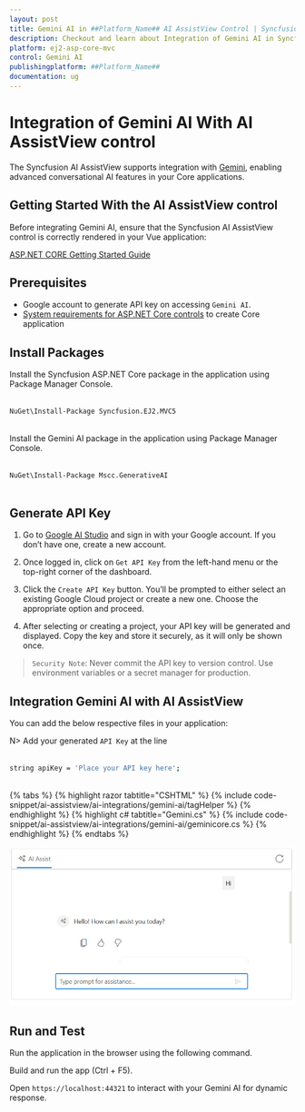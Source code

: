 ```yaml
---
layout: post
title: Gemini AI in ##Platform_Name## AI AssistView Control | Syncfusion
description: Checkout and learn about Integration of Gemini AI in Syncfusion ##Platform_Name## AI AssistView control of Syncfusion Essential JS 2 and more.
platform: ej2-asp-core-mvc
control: Gemini AI
publishingplatform: ##Platform_Name##
documentation: ug
---
```

 
# Integration of Gemini AI With AI AssistView control
 
The Syncfusion AI AssistView supports integration with [Gemini](https://ai.google.dev/gemini-api/docs), enabling advanced conversational AI features in your Core applications.
 
## Getting Started With the AI AssistView control
 
Before integrating Gemini AI, ensure that the Syncfusion AI AssistView control is correctly rendered in your Vue application:
 
[ ASP.NET CORE Getting Started Guide](../getting-started)
 
## Prerequisites
 
* Google account to generate API key on accessing `Gemini AI`.
* [System requirements for ASP.NET Core controls](https://ej2.syncfusion.com/aspnetmvc/documentation/system-requirements) to create Core application
 
## Install Packages
 
Install the Syncfusion ASP.NET Core package in the application  using Package Manager Console.
 
```bash
 
NuGet\Install-Package Syncfusion.EJ2.MVC5
 
```
 
Install the Gemini AI package in the application using Package Manager Console.
 
```bash
 
NuGet\Install-Package Mscc.GenerativeAI
 
```
 
## Generate API Key
 
1. Go to [Google AI Studio](https://aistudio.google.com/app/apikey) and sign in with your Google account. If you don’t have one, create a new account.
 
2. Once logged in, click on `Get API Key` from the left-hand menu or the top-right corner of the dashboard.
 
3. Click the `Create API Key` button. You’ll be prompted to either select an existing Google Cloud project or create a new one. Choose the appropriate option and proceed.
 
4. After selecting or creating a project, your API key will be generated and displayed. Copy the key and store it securely, as it will only be shown once.
 
> `Security Note`: Never commit the API key to version control. Use environment variables or a secret manager for production.
 
##  Integration Gemini AI with AI AssistView
 
You can add the below respective files in your application:
 
N> Add your generated `API Key` at the line
 
```bash
 
string apiKey = 'Place your API key here';
 
```
 
{% tabs %}
{% highlight razor tabtitle="CSHTML" %}
{% include code-snippet/ai-assistview/ai-integrations/gemini-ai/tagHelper %}
{% endhighlight %}
{% highlight c# tabtitle="Gemini.cs" %}
{% include code-snippet/ai-assistview/ai-integrations/gemini-ai/geminicore.cs %}
{% endhighlight %}
{% endtabs %}

![Gemini AI](../../images/gemini-ai.png)
 
## Run and Test
 
Run the application in the browser using the following command.
 
Build and run the app (Ctrl + F5).
 
Open `https://localhost:44321` to interact with your Gemini AI for dynamic response.